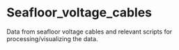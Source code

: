 # Seafloor_voltage_cables
Data from seafloor voltage cables and relevant scripts for processing/visualizing the data.
